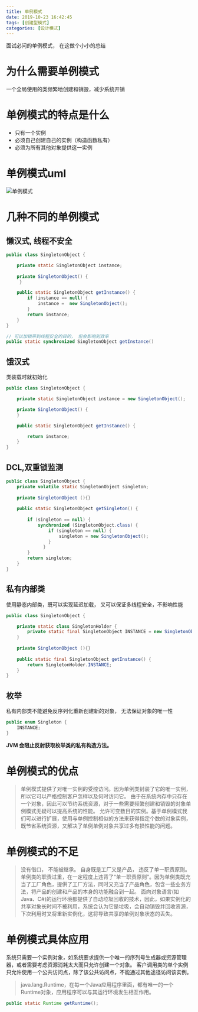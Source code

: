 ```yaml
---
title: 单例模式
date: 2019-10-23 16:42:45
tags: [创建型模式]
categories: [设计模式]
---
```



面试必问的单例模式， 在这做个小小的总结

<!-- more -->

# 为什么需要单例模式
一个全局使用的类频繁地创建和销毁，减少系统开销
# 单例模式的特点是什么
* 只有一个实例
* 必须自己创建自己的实例（构造函数私有）
* 必须为所有其他对象提供这一实例

# 单例模式uml
![单例模式](单例模式.jpg)
# 几种不同的单例模式
## 懒汉式, 线程不安全
```java
public class SingletonObject {

    private static SingletonObject instance;
    
    private SingletonObject() {
 	 }

    public static SingletonObject getInstance() {
        if (instance == null) {
            instance =  new SingletonObject();
        }
        return instance;
    }
}

// 可以加锁带到线程安全的目的， 但会影响到效率
public static synchronized SingletonObject getInstance() 

```

## 饿汉式
类装载时就初始化

```java
public class SingletonObject {

    private static SingletonObject instance = new SingletonObject();

    private SingletonObject() {
    }

    public static SingletonObject getInstance() {

        return instance;
    }
}
```
## DCL,双重锁监测

```java
public class SingletonObject {  
    private volatile static SingletonObject singleton;
      
    private SingletonObject (){}  
    
    public static SingletonObject getSingleton() {  
    
	    if (singleton == null) {  
	        synchronized (SingletonObject.class) {  
		        if (singleton == null) {  
		            singleton = new SingletonObject();  
		        }  
	    	  }  
    	}  
    	return singleton;  
    }  
}
```

## 私有内部类
使用静态内部类，既可以实现延迟加载， 又可以保证多线程安全，不影响性能

```java
public class SingletonObject {  

    private static class SingletonHolder {  
    	private static final SingletonObject INSTANCE = new SingletonObject();  
    }  
    
    private SingletonObject (){}  
    
    public static final SingletonObject getInstance() {  
    	return SingletonHolder.INSTANCE;  
    }  
}
```
## 枚举
私有内部类不能避免反序列化重新创建新的对象， 无法保证对象的唯一性

```java
public enum Singleton {
    INSTANCE;
}
```
**JVM 会阻止反射获取枚举类的私有构造方法。**

# 单例模式的优点
> 单例模式提供了对唯一实例的受控访问。因为单例类封装了它的唯一实例，所以它可以严格控制客户怎样以及何时访问它。
> 由于在系统内存中只存在一个对象，因此可以节约系统资源，对于一些需要频繁创建和销毁的对象单例模式无疑可以提高系统的性能。
> 允许可变数目的实例。基于单例模式我们可以进行扩展，使用与单例控制相似的方法来获得指定个数的对象实例，既节省系统资源，又解决了单例单例对象共享过多有损性能的问题。

# 单例模式的不足
> 没有借口， 不能被继承。 自身既是工厂又是产品， 违反了单一职责原则。
> 单例类的职责过重，在一定程度上违背了“单一职责原则”。因为单例类既充当了工厂角色，提供了工厂方法，同时又充当了产品角色，包含一些业务方法，将产品的创建和产品的本身的功能融合到一起。
> 面向对象语言(如Java、C#)的运行环境都提供了自动垃圾回收的技术，因此，如果实例化的共享对象长时间不被利用，系统会认为它是垃圾，会自动销毁并回收资源，下次利用时又将重新实例化，这将导致共享的单例对象状态的丢失。

# 单例模式具体应用
系统只需要一个实例对象，如系统要求提供一个唯一的序列号生成器或资源管理器，或者需要考虑资源消耗太大而只允许创建一个对象。
客户调用类的单个实例只允许使用一个公共访问点，除了该公共访问点，不能通过其他途径访问该实例。

> java.lang.Runtime，在每一个Java应用程序里面，都有唯一的一个Runtime对象，应用程序可以与其运行环境发生相互作用。

```java
public static Runtime getRuntime();
```